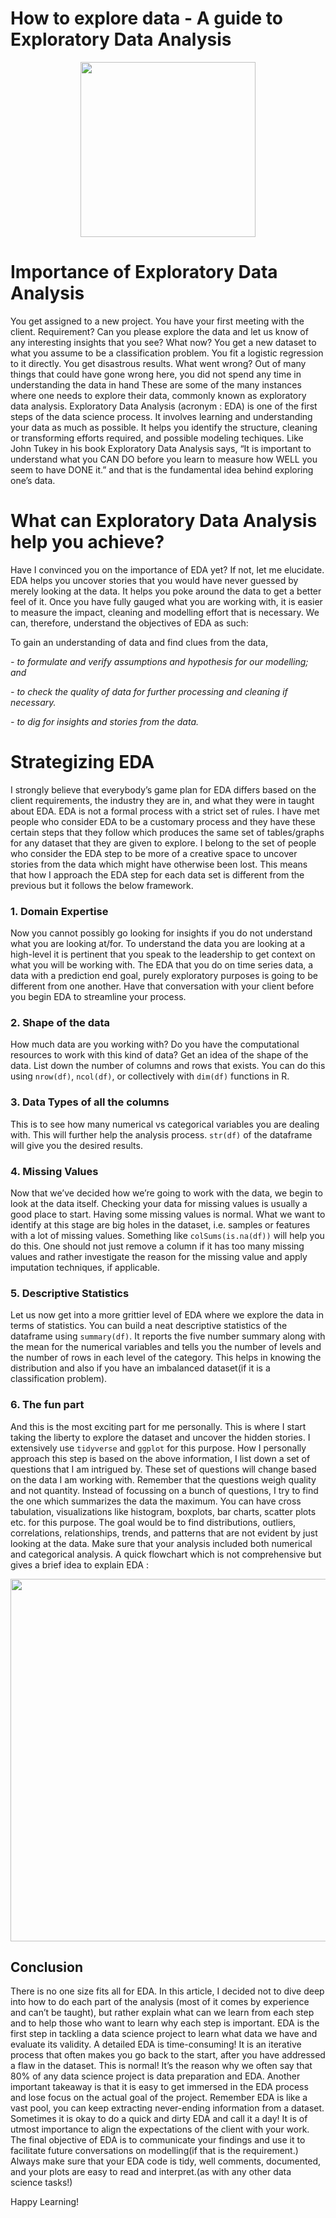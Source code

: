 How to explore data - A guide to Exploratory Data Analysis
================

<img src="/sneha-k.github.io/docs/assets/comic.png" width="280px" style="display: block; margin: auto;" />

# Importance of Exploratory Data Analysis

You get assigned to a new project. You have your first meeting with the
client. Requirement? Can you please explore the data and let us know of
any interesting insights that you see? What now? You get a new dataset
to what you assume to be a classification problem. You fit a logistic
regression to it directly. You get disastrous results. What went wrong?
Out of many things that could have gone wrong here, you did not spend
any time in understanding the data in hand These are some of the many
instances where one needs to explore their data, commonly known as
exploratory data analysis. Exploratory Data Analysis (acronym : EDA) is
one of the first steps of the data science process. It involves learning
and understanding your data as much as possible. It helps you identify
the structure, cleaning or transforming efforts required, and possible
modeling techiques. Like John Tukey in his book Exploratory Data
Analysis says, “It is important to understand what you CAN DO before you
learn to measure how WELL you seem to have DONE it.” and that is the
fundamental idea behind exploring one’s data.

# What can Exploratory Data Analysis help you achieve?

Have I convinced you on the importance of EDA yet? If not, let me
elucidate. EDA helps you uncover stories that you would have never
guessed by merely looking at the data. It helps you poke around the data
to get a better feel of it. Once you have fully gauged what you are
working with, it is easier to measure the impact, cleaning and modelling
effort that is necessary. We can, therefore, understand the objectives
of EDA as such:

To gain an understanding of data and find clues from the data,

*- to formulate and verify assumptions and hypothesis for our modelling;
and*

*- to check the quality of data for further processing and cleaning if
necessary.*

*- to dig for insights and stories from the data.*

# Strategizing EDA

I strongly believe that everybody’s game plan for EDA differs based on
the client requirements, the industry they are in, and what they were in
taught about EDA. EDA is not a formal process with a strict set of
rules. I have met people who consider EDA to be a customary process and
they have these certain steps that they follow which produces the same
set of tables/graphs for any dataset that they are given to explore. I
belong to the set of people who consider the EDA step to be more of a
creative space to uncover stories from the data which might have
otherwise been lost. This means that how I approach the EDA step for
each data set is different from the previous but it follows the below
framework.

### 1. Domain Expertise

Now you cannot possibly go looking for insights if you do not understand
what you are looking at/for. To understand the data you are looking at a
high-level it is pertinent that you speak to the leadership to get
context on what you will be working with. The EDA that you do on time
series data, a data with a prediction end goal, purely exploratory
purposes is going to be different from one another. Have that
conversation with your client before you begin EDA to streamline your
process.

### 2. Shape of the data

How much data are you working with? Do you have the computational
resources to work with this kind of data? Get an idea of the shape of
the data. List down the number of columns and rows that exists. You can
do this using `nrow(df)`, `ncol(df)`, or collectively with `dim(df)`
functions in R.

### 3. Data Types of all the columns

This is to see how many numerical vs categorical variables you are
dealing with. This will further help the analysis process. `str(df)` of
the dataframe will give you the desired results.

### 4. Missing Values

Now that we’ve decided how we’re going to work with the data, we begin
to look at the data itself. Checking your data for missing values is
usually a good place to start. Having some missing values is normal.
What we want to identify at this stage are big holes in the dataset,
i.e. samples or features with a lot of missing values. Something like
`colSums(is.na(df))` will help you do this. One should not just remove a
column if it has too many missing values and rather investigate the
reason for the missing value and apply imputation techniques, if
applicable.

### 5. Descriptive Statistics

Let us now get into a more grittier level of EDA where we explore the
data in terms of statistics. You can build a neat descriptive statistics
of the dataframe using `summary(df)`. It reports the five number summary
along with the mean for the numerical variables and tells you the number
of levels and the number of rows in each level of the category. This
helps in knowing the distribution and also if you have an imbalanced
dataset(if it is a classification problem).

### 6. The fun part

And this is the most exciting part for me personally. This is where I
start taking the liberty to explore the dataset and uncover the hidden
stories. I extensively use `tidyverse` and `ggplot` for this purpose.
How I personally approach this step is based on the above information, I
list down a set of questions that I am intrigued by. These set of
questions will change based on the data I am working with. Remember that
the questions weigh quality and not quantity. Instead of focussing on a
bunch of questions, I try to find the one which summarizes the data the
maximum. You can have cross tabulation, visualizations like histogram,
boxplots, bar charts, scatter plots etc. for this purpose. The goal
would be to find distributions, outliers, correlations, relationships,
trends, and patterns that are not evident by just looking at the data.
Make sure that your analysis included both numerical and categorical
analysis. A quick flowchart which is not comprehensive but gives a brief
idea to explain EDA :

<img src="/sneha-k.github.io/docs/assets/comic.png" width="580px" style="display: block; margin: auto;" />

## Conclusion

There is no one size fits all for EDA. In this article, I decided not to
dive deep into how to do each part of the analysis (most of it comes by
experience and can’t be taught), but rather explain what can we learn
from each step and to help those who want to learn why each step is
important. EDA is the first step in tackling a data science project to
learn what data we have and evaluate its validity. A detailed EDA is
time-consuming! It is an iterative process that often makes you go back
to the start, after you have addressed a flaw in the dataset. This is
normal! It’s the reason why we often say that 80% of any data science
project is data preparation and EDA. Another important takeaway is that
it is easy to get immersed in the EDA process and lose focus on the
actual goal of the project. Remember EDA is like a vast pool, you can
keep extracting never-ending information from a dataset. Sometimes it is
okay to do a quick and dirty EDA and call it a day! It is of utmost
importance to align the expectations of the client with your work. The
final objective of EDA is to communicate your findings and use it to
facilitate future conversations on modelling(if that is the
requirement.) Always make sure that your EDA code is tidy, well
comments, documented, and your plots are easy to read and interpret.(as
with any other data science tasks!)

Happy Learning!
